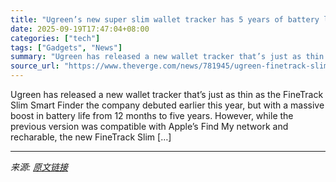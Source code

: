 ```yaml
---
title: "Ugreen’s new super slim wallet tracker has 5 years of battery life"
date: 2025-09-19T17:47:04+08:00
categories: ["tech"]
tags: ["Gadgets", "News"]
summary: "Ugreen has released a new wallet tracker that’s just as thin as the FineTrack Slim Smart Finder the company debuted earlier this year, but with a massive boost in battery life from 12 months to five y"
source_url: "https://www.theverge.com/news/781945/ugreen-finetrack-slim-smart-g-bluetooth-tracker-battery-life"
---
```


Ugreen has released a new wallet tracker that’s just as thin as the FineTrack Slim Smart Finder the company debuted earlier this year, but with a massive boost in battery life from 12 months to five years. However, while the previous version was compatible with Apple’s Find My network and recharable, the new FineTrack Slim [&#8230;]

---

*来源: [原文链接](https://www.theverge.com/news/781945/ugreen-finetrack-slim-smart-g-bluetooth-tracker-battery-life)*
